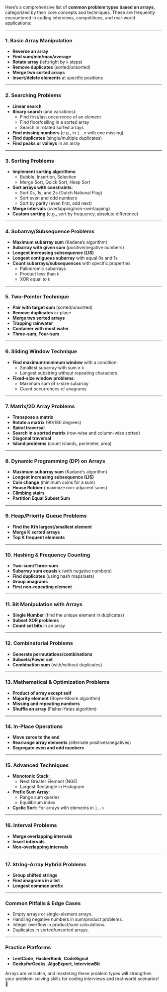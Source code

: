 Here’s a comprehensive list of **common problem types based on arrays**, categorized by their core concepts and techniques. These are frequently encountered in coding interviews, competitions, and real-world applications:

---

### **1. Basic Array Manipulation**
- **Reverse an array**  
- **Find sum/min/max/average**  
- **Rotate array** (left/right by `k` steps)  
- **Remove duplicates** (sorted/unsorted)  
- **Merge two sorted arrays**  
- **Insert/delete elements** at specific positions  

---

### **2. Searching Problems**
- **Linear search**  
- **Binary search** (and variations):  
  - Find first/last occurrence of an element  
  - Find floor/ceiling in a sorted array  
  - Search in rotated sorted arrays  
- **Find missing numbers** (e.g., in `1..n` with one missing)  
- **Find duplicates** (single/multiple duplicates)  
- **Find peaks or valleys** in an array  

---

### **3. Sorting Problems**
- **Implement sorting algorithms**:  
  - Bubble, Insertion, Selection  
  - Merge Sort, Quick Sort, Heap Sort  
- **Sort arrays with constraints**:  
  - Sort 0s, 1s, and 2s (Dutch National Flag)  
  - Sort even and odd numbers  
  - Sort by parity (even first, odd next)  
- **Merge intervals** (overlapping/non-overlapping)  
- **Custom sorting** (e.g., sort by frequency, absolute difference)  

---

### **4. Subarray/Subsequence Problems**
- **Maximum subarray sum** (Kadane’s algorithm)  
- **Subarray with given sum** (positive/negative numbers)  
- **Longest increasing subsequence (LIS)**  
- **Longest contiguous subarray** with equal 0s and 1s  
- **Count subarrays/subsequences** with specific properties  
  - Palindromic subarrays  
  - Product less than `k`  
  - XOR equal to `k`  

---

### **5. Two-Pointer Technique**
- **Pair with target sum** (sorted/unsorted)  
- **Remove duplicates** in-place  
- **Merge two sorted arrays**  
- **Trapping rainwater**  
- **Container with most water**  
- **Three-sum, Four-sum**  

---

### **6. Sliding Window Technique**
- **Find maximum/minimum window** with a condition:  
  - Smallest subarray with sum ≥ `k`  
  - Longest substring without repeating characters  
- **Fixed-size window problems**:  
  - Maximum sum of `k`-size subarray  
  - Count occurrences of anagrams  

---

### **7. Matrix/2D Array Problems**
- **Transpose a matrix**  
- **Rotate a matrix** (90/180 degrees)  
- **Spiral traversal**  
- **Search in a sorted matrix** (row-wise and column-wise sorted)  
- **Diagonal traversal**  
- **Island problems** (count islands, perimeter, area)  

---

### **8. Dynamic Programming (DP) on Arrays**
- **Maximum subarray sum** (Kadane’s algorithm)  
- **Longest increasing subsequence (LIS)**  
- **Coin change** (minimum coins for a sum)  
- **House Robber** (maximize non-adjacent sums)  
- **Climbing stairs**  
- **Partition Equal Subset Sum**  

---

### **9. Heap/Priority Queue Problems**
- **Find the Kth largest/smallest element**  
- **Merge K sorted arrays**  
- **Top K frequent elements**  

---

### **10. Hashing & Frequency Counting**
- **Two-sum/Three-sum**  
- **Subarray sum equals `k`** (with negative numbers)  
- **Find duplicates** (using hash maps/sets)  
- **Group anagrams**  
- **First non-repeating element**  

---

### **11. Bit Manipulation with Arrays**
- **Single Number** (find the unique element in duplicates)  
- **Subset XOR problems**  
- **Count set bits** in an array  

---

### **12. Combinatorial Problems**
- **Generate permutations/combinations**  
- **Subsets/Power set**  
- **Combination sum** (with/without duplicates)  

---

### **13. Mathematical & Optimization Problems**
- **Product of array except self**  
- **Majority element** (Boyer-Moore algorithm)  
- **Missing and repeating numbers**  
- **Shuffle an array** (Fisher-Yates algorithm)  

---

### **14. In-Place Operations**
- **Move zeros to the end**  
- **Rearrange array elements** (alternate positives/negatives)  
- **Segregate even and odd numbers**  

---

### **15. Advanced Techniques**
- **Monotonic Stack**:  
  - Next Greater Element (NGE)  
  - Largest Rectangle in Histogram  
- **Prefix Sum Array**:  
  - Range sum queries  
  - Equilibrium index  
- **Cyclic Sort**: For arrays with elements in `1..n`  

---

### **16. Interval Problems**
- **Merge overlapping intervals**  
- **Insert intervals**  
- **Non-overlapping intervals**  

---

### **17. String-Array Hybrid Problems**
- **Group shifted strings**  
- **Find anagrams in a list**  
- **Longest common prefix**  

---

### **Common Pitfalls & Edge Cases**
- Empty arrays or single-element arrays.  
- Handling negative numbers in sum/product problems.  
- Integer overflow in product/sum calculations.  
- Duplicates in sorted/unsorted arrays.  

---

### **Practice Platforms**
- **LeetCode**, **HackerRank**, **CodeSignal**  
- **GeeksforGeeks**, **AlgoExpert**, **InterviewBit**  

Arrays are versatile, and mastering these problem types will strengthen your problem-solving skills for coding interviews and real-world scenarios! 🚀